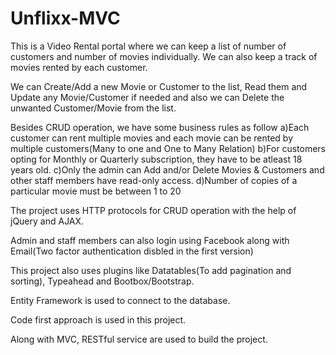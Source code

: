 # Unflixx-MVC
This is a Video Rental portal where we can keep a list of number of customers and number of movies individually.
We can also keep a track of movies rented by each customer.

We can Create/Add a new Movie or Customer to the list, Read them and Update any Movie/Customer if needed and also we can Delete the unwanted Customer/Movie from the list.

Besides CRUD operation, we have some business rules as follow
a)Each customer can rent multiple movies and each movie can be rented by multiple customers(Many to one and One to Many Relation)
b)For customers opting for Monthly or Quarterly subscription, they have to be atleast 18 years old.
c)Only the admin can Add and/or Delete Movies & Customers and other staff members have read-only access.
d)Number of copies of a particular movie must be between 1 to 20

The project uses HTTP protocols for CRUD operation with the help of jQuery and AJAX.

Admin and staff members can also login using Facebook along with Email(Two factor authentication disbled in the first version)

This project also uses plugins like Datatables(To add pagination and sorting), Typeahead and Bootbox/Bootstrap.

Entity Framework is used to connect to the database.

Code first approach is used in this project.

Along with MVC, RESTful service are used to build the project.
